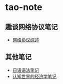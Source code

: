 # tao-note
 
## 趣谈网络协议笔记
- [网络协议综述](https://github.com/taowuu/tao-note/blob/main/%E8%B6%A3%E8%B0%88%E7%BD%91%E7%BB%9C%E5%8D%8F%E8%AE%AE%E7%AC%94%E8%AE%B0/%E7%BD%91%E7%BB%9C%E5%8D%8F%E8%AE%AE%E7%BB%BC%E8%BF%B0.md)

## 其他笔记
- [日语语法笔记](https://github.com/taowuu/tao-note/blob/main/%E6%97%A5%E8%AF%AD%E8%AF%AD%E6%B3%95%E7%AC%94%E8%AE%B0.md)
- [认知世界的经济学笔记](https://github.com/taowuu/tao-note/blob/main/%E8%AE%A4%E7%9F%A5%E4%B8%96%E7%95%8C%E7%9A%84%E7%BB%8F%E6%B5%8E%E5%AD%A6%E7%AC%94%E8%AE%B0.md)